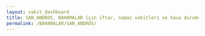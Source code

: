 ```yaml
---
layout: vakit_dashboard
title: SAN_ANDROS, BAHAMALAR için iftar, namaz vakitleri ve hava durumu - ilçe/eyalet seç
permalink: /BAHAMALAR/SAN_ANDROS/
---
```


<script type="text/javascript">
  var GLOBAL_COUNTRY = 'BAHAMALAR';
  var GLOBAL_CITY = 'SAN_ANDROS';
  var GLOBAL_STATE = '';
  var lat = 72;
  var lon = 21;
</script>
